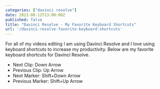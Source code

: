 ```yaml
---
categories: ["davinci resolve"]
date: 2023-08-12T13:00:00Z
published: false
title: "Davinci Resolve - My Favorite Keyboard Shortcuts"
url: '/davinci-resolve-favorite-keyboard-shortcuts'
---
```


For all of my videos editing I am using Davinci Resolve and I love using keyboard shortcuts to increase my productivity.  Below are my favorite keyboard shortcuts for Davinci Resolve.

* Next Clip: Down Arrow
* Previous Clip: Up Arrow
* Next Marker: Shift+Down Arrow
* Previous Marker: Shift+Up Arrow
